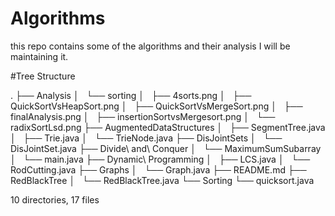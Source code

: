 # Algorithms
this repo contains some of the algorithms and 
their analysis I will be maintaining it.

#Tree Structure

.
├── Analysis
│   └── sorting
│       ├── 4sorts.png
│       ├── QuickSortVsHeapSort.png
│       ├── QuickSortVsMergeSort.png
│       ├── finalAnalysis.png
│       ├── insertionSortvsMergesort.png
│       └── radixSortLsd.png
├── AugmentedDataStructures
│   ├── SegmentTree.java
│   ├── Trie.java
│   └── TrieNode.java
├── DisJointSets
│   └── DisJointSet.java
├── Divide\ and\ Conquer
│   └── MaximumSumSubarray
│       └── main.java
├── Dynamic\ Programming
│   ├── LCS.java
│   └── RodCutting.java
├── Graphs
│   └── Graph.java
├── README.md
├── RedBlackTree
│   └── RedBlackTree.java
└── Sorting
    └── quicksort.java

10 directories, 17 files
